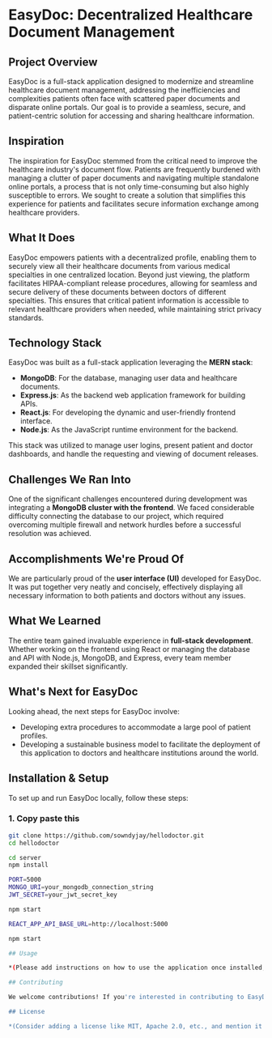 # EasyDoc: Decentralized Healthcare Document Management

## Project Overview

EasyDoc is a full-stack application designed to modernize and streamline healthcare document management, addressing the inefficiencies and complexities patients often face with scattered paper documents and disparate online portals. Our goal is to provide a seamless, secure, and patient-centric solution for accessing and sharing healthcare information.

## Inspiration

The inspiration for EasyDoc stemmed from the critical need to improve the healthcare industry's document flow. Patients are frequently burdened with managing a clutter of paper documents and navigating multiple standalone online portals, a process that is not only time-consuming but also highly susceptible to errors. We sought to create a solution that simplifies this experience for patients and facilitates secure information exchange among healthcare providers.

## What It Does

EasyDoc empowers patients with a decentralized profile, enabling them to securely view all their healthcare documents from various medical specialties in one centralized location. Beyond just viewing, the platform facilitates HIPAA-compliant release procedures, allowing for seamless and secure delivery of these documents between doctors of different specialties. This ensures that critical patient information is accessible to relevant healthcare providers when needed, while maintaining strict privacy standards.

## Technology Stack

EasyDoc was built as a full-stack application leveraging the **MERN stack**:

* **MongoDB**: For the database, managing user data and healthcare documents.
* **Express.js**: As the backend web application framework for building APIs.
* **React.js**: For developing the dynamic and user-friendly frontend interface.
* **Node.js**: As the JavaScript runtime environment for the backend.

This stack was utilized to manage user logins, present patient and doctor dashboards, and handle the requesting and viewing of document releases.

## Challenges We Ran Into

One of the significant challenges encountered during development was integrating a **MongoDB cluster with the frontend**. We faced considerable difficulty connecting the database to our project, which required overcoming multiple firewall and network hurdles before a successful resolution was achieved.

## Accomplishments We're Proud Of

We are particularly proud of the **user interface (UI)** developed for EasyDoc. It was put together very neatly and concisely, effectively displaying all necessary information to both patients and doctors without any issues.

## What We Learned

The entire team gained invaluable experience in **full-stack development**. Whether working on the frontend using React or managing the database and API with Node.js, MongoDB, and Express, every team member expanded their skillset significantly.

## What's Next for EasyDoc

Looking ahead, the next steps for EasyDoc involve:

* Developing extra procedures to accommodate a large pool of patient profiles.
* Developing a sustainable business model to facilitate the deployment of this application to doctors and healthcare institutions around the world.

## Installation & Setup

To set up and run EasyDoc locally, follow these steps:


### 1. Copy paste this

```bash
git clone https://github.com/sowndyjay/hellodoctor.git
cd hellodoctor

cd server
npm install

PORT=5000
MONGO_URI=your_mongodb_connection_string
JWT_SECRET=your_jwt_secret_key

npm start

REACT_APP_API_BASE_URL=http://localhost:5000

npm start

## Usage

*(Please add instructions on how to use the application once installed, e.g., how to run the server, how to access the frontend, typical user flows.)*

## Contributing

We welcome contributions! If you're interested in contributing to EasyDoc, please feel free to fork the repository and submit pull requests.

## License

*(Consider adding a license like MIT, Apache 2.0, etc., and mention it here.)*
